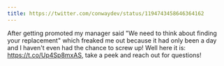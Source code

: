 ```yaml
---
title: https://twitter.com/conwaydev/status/1194743458646364162
---
```


After getting promoted my manager said "We need to think about finding your replacement" which freaked me out because it had only been a day and I haven't even had the chance to screw up! Well here it is: https://t.co/Up4Sp8mxAS, take a peek and reach out for questions!